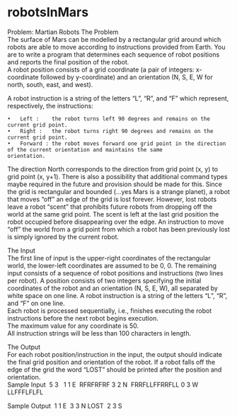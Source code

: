 robotsInMars
============

Problem: Martian Robots 
The Problem  
The surface of Mars can be modelled by a rectangular grid around which robots are able to move according to instructions provided from Earth.  You are to write a program that determines each sequence of robot positions and reports the final position of the robot.  
A robot position consists of a grid coordinate (a pair of integers: x-coordinate followed by y-coordinate) and an orientation (N, S, E, W for north, south, east, and west).  

A robot instruction is a string of the letters “L”, “R”, and “F” which represent, respectively, the instructions:
	
	•	Left :    the robot turns left 90 degrees and remains on the current grid point.  
	•	Right :   the robot turns right 90 degrees and remains on the current grid point.
	•	Forward : the robot moves forward one grid point in the direction of the current orientation and maintains the same                 orientation.  
	
The direction North corresponds to the direction from grid point (x, y) to grid point (x, y+1). There is also a possibility that additional command types maybe required in the future and provision should be made for this.
Since the grid is rectangular and bounded (…yes Mars is a strange planet), a robot that moves “off” an edge of the grid is lost forever. However, lost robots leave a robot “scent” that prohibits future robots from dropping off the world at the same grid point.  The scent is left at the last grid position the robot occupied before disappearing over the edge. An instruction to move “off” the world from a grid point from which a robot has been previously lost is simply ignored by the current robot. 

The Input  
The first line of input is the upper-right coordinates of the rectangular world, the lower-left coordinates are assumed to be 0, 0.
The remaining input consists of a sequence of robot positions and instructions (two lines per robot). A position consists of two integers specifying the initial coordinates of the robot and an orientation (N, S, E, W), all separated by white space on one line.  A robot instruction is a string of the letters “L”, “R”, and “F” on one line.  
Each robot is processed sequentially, i.e., finishes executing the robot instructions before the next robot begins execution.  
The maximum value for any coordinate is 50.  
All instruction strings will be less than 100 characters in length.  

The Output  
For each robot position/instruction in the input, the output should indicate the final grid position and orientation of the robot. If a robot falls off the edge of the grid the word “LOST” should be printed after the position and orientation.  
Sample 
Input 
5 3  
1 1 E  RFRFRFRF 
3 2 N  FRRFLLFFRRFLL 
0 3 W  LLFFFLFLFL 

Sample Output 
1 1 E 
3 3 N LOST 
2 3 S

